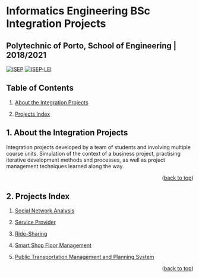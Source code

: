 <a name="readme-top"></a>

# Informatics Engineering BSc Integration Projects

## **Polytechnic of Porto, School of Engineering | 2018/2021**

[![ISEP][ISEP-badge]][ISEP-url]
[![ISEP-LEI][ISEP-LEI-badge]][ISEP-LEI-url]

## Table of Contents

1. [About the Integration Projects](#1-about-the-integration-projects)

2. [Projects Index](#2-projects-index)

## 1. About the Integration Projects

Integration projects developed by a team of students and involving multiple course units.
Simulation of the context of a business project, practising iterative development methods and processes, as well as project management techniques learned along the way.

<p align="right">(<a href="#readme-top">back to top</a>)</p>

## 2. Projects Index

1. [Social Network Analysis](./sna-java/)

2. [Service Provider](./agpsd-java/)

3. [Ride-Sharing](./rsa-java/)

4. [Smart Shop Floor Management](./ssfm-java/)

5. [Public Transportation Management and Planning System](./ptmps-js-ts-csharp/)

<p align="right">(<a href="#readme-top">back to top</a>)</p>

<!-- MARKDOWN LINKS & IMAGES -->
<!-- https://www.markdownguide.org/basic-syntax/#reference-style-links -->
[ISEP-badge]: https://img.shields.io/badge/ISEP-orange.svg?style=for-the-badge&logo=Leanpub&logoColor=white
[ISEP-url]: https://www.isep.ipp.pt/
[ISEP-LEI-badge]: https://img.shields.io/badge/LEI_BSc-gray.svg?style=for-the-badge&logo=HTMLAcademy&logoColor=white
[ISEP-LEI-url]: https://www.isep.ipp.pt/Course/Course/26